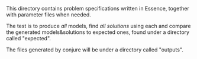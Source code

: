 
This directory contains problem specifications written in Essence,
together with parameter files when needed.

The test is to produce *all* models, find *all solutions* using each and
compare the generated models&solutions to expected ones, found under a
directory called "expected".

The files generated by conjure will be under a directory called "outputs".

